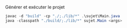 Générer et exécuter le projet

```java
javac -d "build" -cp "./;./lib/*" .\sujet\Main.java
java -classpath "./build/;./lib/*" sujet.Main <args>
```